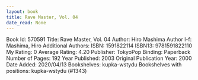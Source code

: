 ```yaml
---
layout: book
title: Rave Master, Vol. 04
date_read: None
---
```


Book Id: 570591
Title: Rave Master, Vol. 04
Author: Hiro Mashima
Author l-f: Mashima, Hiro
Additional Authors: 
ISBN: 1591822114
ISBN13: 9781591822110
My Rating: 0
Average Rating: 4.20
Publisher: TokyoPop
Binding: Paperback
Number of Pages: 192
Year Published: 2003
Original Publication Year: 2000
Date Added: 2020/04/13
Bookshelves: kupka-wstydu
Bookshelves with positions: kupka-wstydu (#1343)

